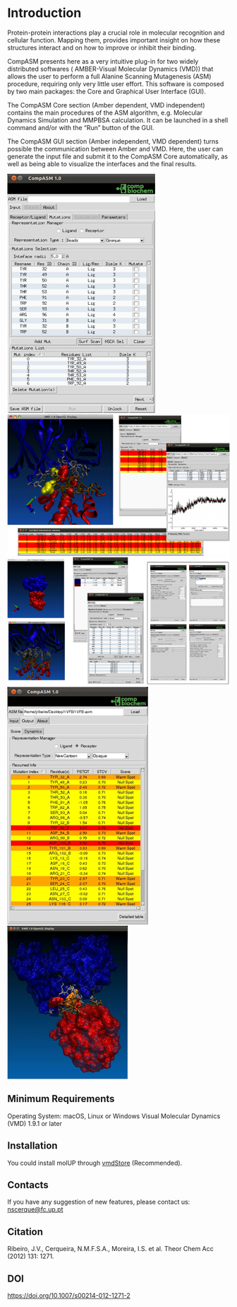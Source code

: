 # Introduction
Protein-protein interactions play a crucial role in molecular recognition and cellular function. Mapping them, provides important insight on how these structures interact and on how to improve or inhibit their binding.

CompASM presents here as a very intuitive plug-in for two widely distributed softwares ( AMBER-Visual Molecular Dynamics (VMD)) that allows the user to perform a full Alanine Scanning Mutagenesis (ASM) procedure, requiring only very little user effort. This software is composed by two main packages: the Core and Graphical User Interface (GUI).

The CompASM Core section (Amber dependent, VMD independent) contains the main procedures of the ASM algorithm, e.g. Molecular Dynamics Simulation and MMPBSA calculation. It can be launched in a shell command and/or with the “Run” button of the GUI.

The CompASM GUI section (Amber independent, VMD dependent) turns possible the communication between Amber and VMD. Here, the user can generate the input file and submit it to the CompASM Core automatically, as well as being able to visualize the interfaces and the final results.

![Image](Screenshots/image1.gif)
![Image](Screenshots/image2.gif)
![Image](Screenshots/image3.gif)
![Image](Screenshots/image4.gif)
![Image](Screenshots/image5.gif)

## Minimum Requirements

Operating System: macOS, Linux or Windows
Visual Molecular Dynamics (VMD) 1.9.1 or later

## Installation

You could install molUP through [vmdStore](https://github.com/portobiocomp/vmdStore) (Recommended).

## Contacts
If you have any suggestion of new features, please contact us: nscerque@fc.up.pt

## Citation
Ribeiro, J.V., Cerqueira, N.M.F.S.A., Moreira, I.S. et al. Theor Chem Acc (2012) 131: 1271. 

## DOI
https://doi.org/10.1007/s00214-012-1271-2